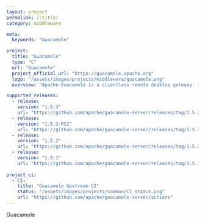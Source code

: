 ```yaml
---
layout: project
permalink: /:title/
category: middleware

meta:
  keywords: "Guacamole"

project:
  title: "Guacamole"
  type: "C"
  url: "Guacamole"
  project_official_url: "https://guacamole.apache.org"
  logo: "/assets/images/projects/middleware/guacamole.png"
  overview: "Apache Guacamole is a clientless remote desktop gateway. It supports standard protocols like VNC, RDP, and SSH."

supported_releases:
  - release:
    version: "1.5.3"
    url: "https://github.com/apache/guacamole-server/releases/tag/1.5.3"
  - release:
    version: "1.5.3-RC2"
    url: "https://github.com/apache/guacamole-server/releases/tag/1.5.3-RC2"
  - release:
    version: "1.5.2"
    url: "https://github.com/apache/guacamole-server/releases/tag/1.5.2"
  - release:
    version: "1.5.1"
    url: "https://github.com/apache/guacamole-server/releases/tag/1.5.1"
    
project_ci:
  - CI:
    title: "Guacamole Upstream CI"
    status: "/assets/images/projects/common/CI_status.png"
    url: "https://github.com/apache/guacamole-server/actions"
---
```


<p>Guacamole</p>
